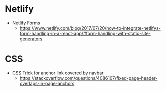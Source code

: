 # Netlify

- Netlify Forms
  - https://www.netlify.com/blog/2017/07/20/how-to-integrate-netlifys-form-handling-in-a-react-app/#form-handling-with-static-site-generators

# CSS

- CSS Trick for anchor link covered by navbar
  - https://stackoverflow.com/questions/4086107/fixed-page-header-overlaps-in-page-anchors
